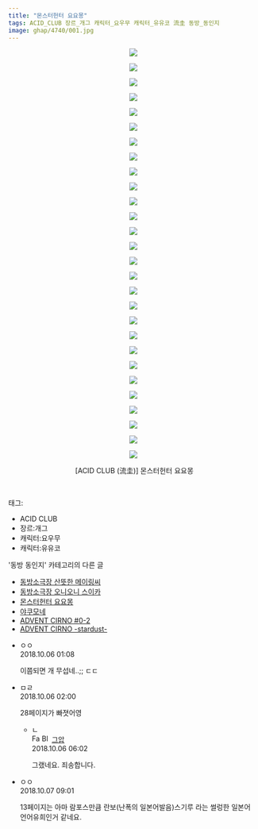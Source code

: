 ```yaml
---
title: "몬스터헌터 요요몽"
tags: ACID_CLUB 장르_개그 캐릭터_요우무 캐릭터_유유코 流圭 동방_동인지
image: ghap/4740/001.jpg
---
```

<div class="article">
<p style="text-align: center; clear: none; float: none;"><img src="{{ site.nasurl }}/ghap/4740/001.jpg"/></p>
<p style="text-align: center; clear: none; float: none;"><img src="{{ site.nasurl }}/ghap/4740/002.jpg"/></p>
<p style="text-align: center; clear: none; float: none;"><img src="{{ site.nasurl }}/ghap/4740/003.jpg"/></p>
<p style="text-align: center; clear: none; float: none;"><img src="{{ site.nasurl }}/ghap/4740/004.jpg"/></p>
<p style="text-align: center; clear: none; float: none;"><img src="{{ site.nasurl }}/ghap/4740/005.jpg"/></p>
<p style="text-align: center; clear: none; float: none;"><img src="{{ site.nasurl }}/ghap/4740/006.jpg"/></p>
<p style="text-align: center; clear: none; float: none;"><img src="{{ site.nasurl }}/ghap/4740/007.jpg"/></p>
<p style="text-align: center; clear: none; float: none;"><img src="{{ site.nasurl }}/ghap/4740/008.jpg"/></p>
<p style="text-align: center; clear: none; float: none;"><img src="{{ site.nasurl }}/ghap/4740/009.jpg"/></p>
<p style="text-align: center; clear: none; float: none;"><img src="{{ site.nasurl }}/ghap/4740/010.jpg"/></p>
<p style="text-align: center; clear: none; float: none;"><img src="{{ site.nasurl }}/ghap/4740/011.jpg"/></p>
<p style="text-align: center; clear: none; float: none;"><img src="{{ site.nasurl }}/ghap/4740/012.jpg"/></p>
<p style="text-align: center; clear: none; float: none;"><img src="{{ site.nasurl }}/ghap/4740/013.jpg"/></p>
<p style="text-align: center; clear: none; float: none;"><img src="{{ site.nasurl }}/ghap/4740/014.jpg"/></p>
<p style="text-align: center; clear: none; float: none;"><img src="{{ site.nasurl }}/ghap/4740/015.jpg"/></p>
<p style="text-align: center; clear: none; float: none;"><img src="{{ site.nasurl }}/ghap/4740/016.jpg"/></p>
<p style="text-align: center; clear: none; float: none;"><img src="{{ site.nasurl }}/ghap/4740/017.jpg"/></p>
<p style="text-align: center; clear: none; float: none;"><img src="{{ site.nasurl }}/ghap/4740/018.jpg"/></p>
<p style="text-align: center; clear: none; float: none;"><img src="{{ site.nasurl }}/ghap/4740/019.jpg"/></p>
<p style="text-align: center; clear: none; float: none;"><img src="{{ site.nasurl }}/ghap/4740/020.jpg"/></p>
<p style="text-align: center; clear: none; float: none;"><img src="{{ site.nasurl }}/ghap/4740/021.jpg"/></p>
<p style="text-align: center; clear: none; float: none;"><img src="{{ site.nasurl }}/ghap/4740/022.jpg"/></p>
<p style="text-align: center; clear: none; float: none;"><img src="{{ site.nasurl }}/ghap/4740/023.jpg"/></p>
<p style="text-align: center; clear: none; float: none;"><img src="{{ site.nasurl }}/ghap/4740/024.jpg"/></p>
<p style="text-align: center; clear: none; float: none;"><img src="{{ site.nasurl }}/ghap/4740/025.jpg"/></p>
<p style="text-align: center; clear: none; float: none;"><img src="{{ site.nasurl }}/ghap/4740/026.png"/></p>
<p style="text-align: center; clear: none; float: none;"><img src="{{ site.nasurl }}/ghap/4740/027.jpg"/></p>
<p style="text-align: center; clear: none; float: none;"><img src="{{ site.nasurl }}/ghap/4740/028.jpg"/></p>
<p style="text-align: center; clear: none; float: none;"> [ACID CLUB (流圭)] 몬스터헌터 요요몽</p>
<p><br/></p>
</div><div class="tagTrail">
<p>태그: </p>
<ul>
<li>ACID CLUB</li>
<li>장르:개그</li>
<li>캐릭터:요우무</li>
<li>캐릭터:유유코</li>
</ul>
</div><div class="another">
<p>'동방 동인지' 카테고리의 다른 글</p>
<ul>
<li><a href="/2018-10-08-ghap_4749">동방소극장 산뜻한 메이링씨</a></li>
<li><a href="/2018-10-08-ghap_4748">동방소극장 오니오니 스이카</a></li>
<li><a href="/2018-10-06-ghap_4740">몬스터헌터 요요몽</a></li>
<li><a href="/2018-09-30-ghap_4730">야쿠모네</a></li>
<li><a href="/2018-09-25-ghap_4718">ADVENT CIRNO #0-2</a></li>
<li><a href="/2018-09-25-ghap_4717">ADVENT CIRNO -stardust-</a></li>
</ul>
</div><div class="cb_module cb_fluid">
<div class="cb_wrt cb_profile">
<div class="comment">
<ul>
<li class="cb_thumb_off" id="comment15345962">
<div class="cb_comment_area">
<div class="cb_info_area">
<div class="cb_section">
<span class="cb_nick_name">ㅇㅇ</span>
</div>
<div class="cb_section">
<span class="cb_date">2018.10.06 01:08 </span>
</div>
</div>
<div class="cb_dsc_comment">
<p class="cb_dsc">
											이쯤되면 개 무섭네..;; ㄷㄷ
										</p>
</div>
</div></li>
<li class="cb_thumb_off" id="comment15345992">
<div class="cb_comment_area">
<div class="cb_info_area">
<div class="cb_section">
<span class="cb_nick_name">ㅁㄹ</span>
</div>
<div class="cb_section">
<span class="cb_date">2018.10.06 02:00 </span>
</div>
</div>
<div class="cb_dsc_comment">
<p class="cb_dsc">
											28페이지가 빠졋어영
										</p>
</div>
<ul>
<li class="cb_thumb_off" id="comment15346160">
<span class="cb_bu_subnode">ㄴ</span>
<div class="cb_comment_area">
<div class="cb_info_area">
<div class="cb_section">
<span class="cb_nick_name"><img alt="Favicon of https://ghaptouhou.tistory.com" height="16" onerror="this.onerror=null;this.parentNode.removeChild(this)" src="https://ghaptouhou.tistory.com/favicon.ico" width="16"/> <img alt="BlogIcon" height="16" onerror="this.parentNode.removeChild(this)" src="https://ghaptouhou.tistory.com/index.gif" width="16"/> <a href="https://ghaptouhou.tistory.com" onclick="return openLinkInNewWindow(this)"> 그압</a><span class="tistoryProfileLayerTrigger" onclick='TistoryProfile.show(event, this, {"title":"\uc800\uae30 \uc774\uac70 \ub098\uc911\uc5d0 \uc218\uc815 \uac00\ub2a5\ud558\ub098\uc694","url":"https:\/\/ghap.tistory.com","nickname":"\uadf8\uc555","items":[]}); return false;'></span></span>
</div>
<div class="cb_section">
<span class="cb_date">2018.10.06 06:02 </span>
</div>
</div>
<div class="cb_dsc_comment">
<p class="cb_dsc">
																그랬네요. 죄송합니다.
															</p>
</div>
</div>
</li>
</ul>
</div></li>
<li class="cb_thumb_off" id="comment15347322">
<div class="cb_comment_area">
<div class="cb_info_area">
<div class="cb_section">
<span class="cb_nick_name">ㅇㅇ</span>
</div>
<div class="cb_section">
<span class="cb_date">2018.10.07 09:01 </span>
</div>
</div>
<div class="cb_dsc_comment">
<p class="cb_dsc">
											13페이지는 아마 람포스만큼 란보(난폭의 일본어발음)스기루 라는  썰렁한 일본어 언어유희인거 같네요. <br/>
</p>
</div>
</div></li>
</ul>
</div>
</div><!-- commentList close -->
</div>